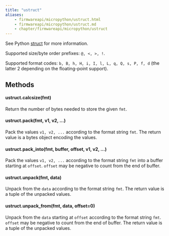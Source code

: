 ```yaml
---
title: "ustruct"
aliases:
    - firmwareapi/micropython/ustruct.html
    - firmwareapi/micropython/ustruct.md
    - chapter/firmwareapi/micropython/ustruct
---
```


See Python [struct](https://docs.python.org/3/library/struct.html) for more information.

Supported size/byte order prefixes: `@, <, >, !`.

Supported format codes: `b, B, h, H, i, I, l, L, q, Q, s, P, f, d` (the latter 2 depending on the floating-point support).

## Methods

#### ustruct.calcsize(fmt)

Return the number of bytes needed to store the given `fmt`.

#### ustruct.pack(fmt, v1, v2, ...)

Pack the values `v1, v2, ...` according to the format string `fmt`. The return value is a bytes object encoding the values.

#### ustruct.pack\_into(fmt, buffer, offset, v1, v2, ...)

Pack the values `v1, v2, ...` according to the format string `fmt` into a buffer starting at `offset`. `offset` may be negative to count from the end of buffer.

#### ustruct.unpack(fmt, data)

Unpack from the `data` according to the format string `fmt`. The return value is a tuple of the unpacked values.

#### ustruct.unpack\_from(fmt, data, offset=0)

Unpack from the `data` starting at `offset` according to the format string `fmt`. `offset` may be negative to count from the end of buffer. The return value is a tuple of the unpacked values.

